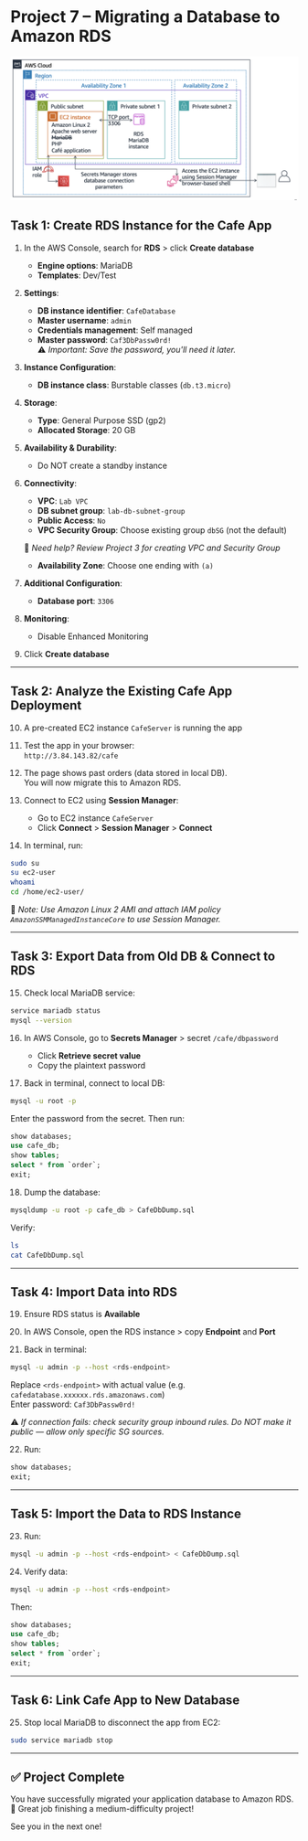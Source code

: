 
# Project 7 – Migrating a Database to Amazon RDS
![Migrating Database to RDS Architecture](https://github.com/fadykaram88/Migrating-a-Database-to-Amazon-RDS/blob/main/m6ch-lab-end-arch.png?raw=true)

## Task 1: Create RDS Instance for the Cafe App

1. In the AWS Console, search for **RDS** > click **Create database**
   - **Engine options**: MariaDB
   - **Templates**: Dev/Test

2. **Settings**:
   - **DB instance identifier**: `CafeDatabase`
   - **Master username**: `admin`
   - **Credentials management**: Self managed
   - **Master password**: `Caf3DbPassw0rd!`  
   ⚠️ *Important: Save the password, you'll need it later.*

3. **Instance Configuration**:
   - **DB instance class**: Burstable classes (`db.t3.micro`)

4. **Storage**:
   - **Type**: General Purpose SSD (gp2)
   - **Allocated Storage**: 20 GB

5. **Availability & Durability**:
   - Do NOT create a standby instance

6. **Connectivity**:
   - **VPC**: `Lab VPC`
   - **DB subnet group**: `lab-db-subnet-group`
   - **Public Access**: `No`
   - **VPC Security Group**: Choose existing group `dbSG` (not the default)

   📝 *Need help? Review Project 3 for creating VPC and Security Group*

   - **Availability Zone**: Choose one ending with `(a)`

7. **Additional Configuration**:
   - **Database port**: `3306`

8. **Monitoring**:
   - Disable Enhanced Monitoring

9. Click **Create database**

---

## Task 2: Analyze the Existing Cafe App Deployment

10. A pre-created EC2 instance `CafeServer` is running the app

11. Test the app in your browser:  
   `http://3.84.143.82/cafe`

12. The page shows past orders (data stored in local DB).  
    You will now migrate this to Amazon RDS.

13. Connect to EC2 using **Session Manager**:
    - Go to EC2 instance `CafeServer`
    - Click **Connect** > **Session Manager** > **Connect**

14. In terminal, run:
```bash
sudo su
su ec2-user
whoami
cd /home/ec2-user/
```

📝 *Note: Use Amazon Linux 2 AMI and attach IAM policy `AmazonSSMManagedInstanceCore` to use Session Manager.*

---

## Task 3: Export Data from Old DB & Connect to RDS

15. Check local MariaDB service:
```bash
service mariadb status
mysql --version
```

16. In AWS Console, go to **Secrets Manager** > secret `/cafe/dbpassword`  
    - Click **Retrieve secret value**
    - Copy the plaintext password

17. Back in terminal, connect to local DB:
```bash
mysql -u root -p
```
Enter the password from the secret. Then run:
```sql
show databases;
use cafe_db;
show tables;
select * from `order`;
exit;
```

18. Dump the database:
```bash
mysqldump -u root -p cafe_db > CafeDbDump.sql
```
Verify:
```bash
ls
cat CafeDbDump.sql
```

---

## Task 4: Import Data into RDS

19. Ensure RDS status is **Available**

20. In AWS Console, open the RDS instance > copy **Endpoint** and **Port**

21. Back in terminal:
```bash
mysql -u admin -p --host <rds-endpoint>
```
Replace `<rds-endpoint>` with actual value (e.g. `cafedatabase.xxxxxx.rds.amazonaws.com`)  
Enter password: `Caf3DbPassw0rd!`

⚠️ *If connection fails: check security group inbound rules. Do NOT make it public — allow only specific SG sources.*

22. Run:
```sql
show databases;
exit;
```

---

## Task 5: Import the Data to RDS Instance

23. Run:
```bash
mysql -u admin -p --host <rds-endpoint> < CafeDbDump.sql
```

24. Verify data:
```bash
mysql -u admin -p --host <rds-endpoint>
```
Then:
```sql
show databases;
use cafe_db;
show tables;
select * from `order`;
exit;
```

---

## Task 6: Link Cafe App to New Database

25. Stop local MariaDB to disconnect the app from EC2:
```bash
sudo service mariadb stop
```

---

## ✅ Project Complete

You have successfully migrated your application database to Amazon RDS.  
👏 Great job finishing a medium-difficulty project!

See you in the next one!
